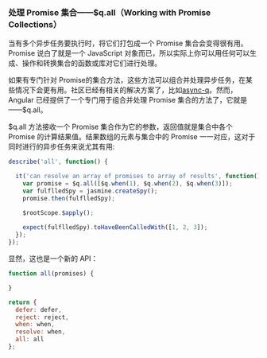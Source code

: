 ### 处理 Promise 集合——$q.all（Working with Promise Collections）

当有多个异步任务要执行时，将它们打包成一个 Promise 集合会变得很有用。Promise 说白了就是一个 JavaScript 对象而已，所以实际上你可以用任何可以生成、操作和转换集合的函数或库对它们进行处理。

如果有专门针对 Promise的集合方法，这些方法可以组合并处理异步任务，在某些情况下会更有用。社区已经有相关的解决方案了，比如[async-q](https://www.npmjs.com/package/async-q)。然而，Angular 已经提供了一个专门用于组合并处理 Promise 集合的方法了，它就是——$q.all。

$q.all 方法接收一个 Promise 集合作为它的参数，返回值就是集合中各个 Promise 的计算结果值。结果数组的元素与集合中的 Promise 一一对应，这对于同时进行的异步任务来说尤其有用:

```js
describe('all', function() {

  it('can resolve an array of promises to array of results', function() {
    var promise = $q.all([$q.when(1), $q.when(2), $q.when(3)]);
    var fulflledSpy = jasmine.createSpy();
    promise.then(fulflledSpy);

    $rootScope.$apply();
    
    expect(fulflledSpy).toHaveBeenCalledWith([1, 2, 3]);
  });
});
```

显然，这也是一个新的 API：

```js
function all(promises) {

}

return {
  defer: defer,
  reject: reject,
  when: when,
  resolve: when,
  all: all
};
```